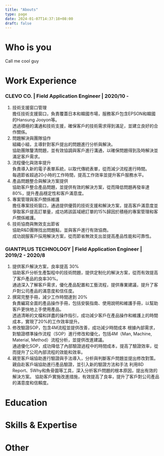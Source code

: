 ```yaml
---
title: "Abouts"
type: page
date: 2024-01-07T14:37:18+08:00
draft: false
---
```

# Who is you
Call me cool guy
# Work Experience

### CLEVO CO. | Field Application Engineer | 2020/10 - 
1. 技術支援窗口管理  
擔任技術支援窗口，負責覆蓋日本和韓國市場，服務客戶包含EPSON和韓國的Hansung Jooyon等。  
透過積極的溝通和技術支援，確保客戶的技術需求得到滿足，並建立良好的合作關係。  
2. 問題解決與團隊協作  
組織小組，主導針對客戶提出的問題進行分析與解決。  
協助團隊釐清問題，並有效協調與客戶進行溝通，以確保問題得到及時解決並滿足客戶需求。  
3. 流程優化與效率提升  
負責導入新的電子表單系統，以取代傳統表單，從而減少流程進行時間。  
每週節省超過20小時的工作時間，提高工作效率並提升客戶服務水平。  
4. 產品問題整合與解決方案提供  
協助客戶整合產品問題，並提供有效的解決方案，從而降低問題再發率達80%，提升產品穩定性和客戶滿意度。  
5. 專案管理與客戶關係維護  
擔任專案技術窗口，通過提供優質的技術支援和解決方案，提高客戶滿意度並爭取客戶提高訂單量，成功將該區域總訂單的15%歸因於積極的專案管理和客戶關係維護。  
6. 技術協商與無效支出節省  
協助R&D團隊找出問題點，並與客戶進行有效協商。  
成功說服客戶採用解決方案，從而節省無效支出並提高產品性能和可靠性。  
### GIANTPLUS TECHNOLOGY | Field Application Engineer | 2019/2 - 2020/8
1. 提供客戶解決方案，良率提高 30%  
協助客戶分析生產製程中的技術問題，提供定制化的解決方案，從而有效提高了客戶產品的良率30%。  
通過深入了解客戶需求，優化產品配置和工藝流程，提供專業建議，提升了客戶對公司產品的滿意度和信任度。  
2. 撰寫完整手冊，減少工作時間達到 20%    
負責編寫全面的產品操作手冊，包括安裝指南、使用說明和維護手冊，以幫助客戶更快地上手使用產品。  
透過清晰的文檔和詳盡的操作指引，成功減少客戶在產品操作和維護上的時間成本，實現了20%的工作效率提升。  
3. 修改驗證SOP，包含4M流程並提供改善，成功減少時間成本
根據內部需求，對驗證標準操作流程（SOP）進行修改和優化，包括4M（Man, Machine, Material, Method）流程分析，並提供改進建議。  
通過優化SOP，成功降低了內部驗證過程中的時間成本，提高了驗證效率，從而提升了公司內部流程的效能和效率。  
4. 親至客戶端協助進行驗證與手法導入，分析與判斷客戶問題並提出修改對策。  
親自赴客戶端協助進行產品驗證，並引入新的驗證方法和手法
利用8D Report、5Why和魚骨圖等工具，深入分析客戶問題的根本原因，提出有效的解決方案。
協助客戶實施改進措施，有效提高了良率，提升了客戶對公司產品的滿意度和信賴度。
# Education
# Skills & Expertise
# Other